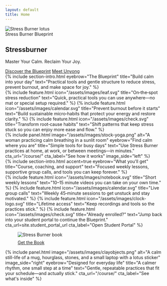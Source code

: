 ```yaml
---
layout: default
title: Home
---
```


<section class="hero">
  <div class="container">
  <img class="lotus" src="{{ '/assets/images/stressburner-lotus.png' | relative_url }}" alt="Stress Burner lotus" />
    <div class="tag">Stress Burner Blueprint</div>
  <h1>Stressburner</h1>
  <p class="subtitle">Master Your Calm. Reclaim Your Joy.</p>
    <div class="cta-row">
      <a class="btn" href="{{ site.purchase_url }}" target="_blank" rel="noopener">Discover the Blueprint</a>
      <a class="btn secondary" href="{{ '/about/' | relative_url }}">Meet Unyong</a>
    </div>
  </div>
</section>

<section class="section">
  <div class="container">
    {% include section-intro.html eyebrow="The Blueprint" title="Build calm into your day" text="Practical tools and gentle structure to reduce stress, prevent burnout, and make space for joy." %}
    <div class="features cols-3">
      {% include feature.html icon="/assets/images/leaf.svg" title="On‑the‑spot stress reduction" text="Quick, practical tools you can use anywhere—no mat or special setup required." %}
      {% include feature.html icon="/assets/images/calendar.svg" title="Prevent burnout before it starts" text="Build sustainable micro‑habits that protect your energy and restore clarity." %}
      {% include feature.html icon="/assets/images/check.svg" title="Transform root‑cause habits" text="Shift patterns that keep stress stuck so you can enjoy more ease and flow." %}
    </div>
  </div>
</section>

<section class="section">
  <div class="container">
    {% include panel.html image="/assets/images/stock-yoga.png" alt="A woman practicing calm breathing in a sunlit room" eyebrow="Find calm where you are" title="Simple tools for busy days" text="Use Stress Burner practices at home, at work, or between meetings—in minutes." cta_url="/course/" cta_label="See how it works" image_side="left" %}
  </div>
</section>

<section class="section">
  <div class="container">
    {% include section-intro.html accent=true eyebrow="What you'll get" title="Course, coaching, and support" text="Focused weekly lessons, supportive group calls, and tools you can keep forever." %}
    <div class="split">
      <div>
        <div class="features">
          {% include feature.html icon="/assets/images/notebook.svg" title="Short weekly lessons" text="10–15 minute videos you can take on your own time." %}
          {% include feature.html icon="/assets/images/calendar.svg" title="Live group calls" text="Weekly 45‑minute sessions to get unstuck and stay motivated." %}
          {% include feature.html icon="/assets/images/clock-logo.svg" title="Lifetime access" text="Keep recordings and tools so the practices stick." %}
          {% include feature.html icon="/assets/images/check.svg" title="Already enrolled?" text="Jump back into your student portal to continue the Blueprint." cta_url=site.student_portal_url cta_label="Open Student Portal" %}
        </div>
      </div>
      <div class="split-media">
        <figure>
          <img src="{{ '/assets/images/stress-burner-book.jpg' | relative_url }}" alt="Stress Burner book" loading="lazy">
          <figcaption style="margin-top:.5rem"><a class="btn secondary" href="https://www.amazon.com/Stress-Burner-Tips-Busy-People/dp/B0B92RJMGV" target="_blank" rel="noopener">Get the Book</a></figcaption>
        </figure>
      </div>
    </div>
  </div>
</section>

<section class="section">
  <div class="container">
    {% include panel.html image="/assets/images/clayobjects.png" alt="A calm still-life of a mug, hourglass, stones, and a small laptop with a lotus sticker" image_side="right" eyebrow="Designed for everyday life" title="A calmer rhythm, one small step at a time" text="Gentle, repeatable practices that fit your schedule—and actually stick." cta_url="/course/" cta_label="See what's inside" %}
  </div>
</section>

